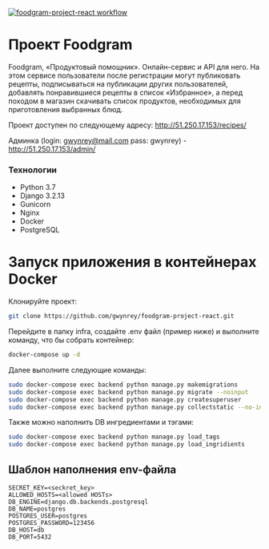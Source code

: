 [![foodgram-project-react workflow](https://github.com/Gwynrey/foodgram-project-react/actions/workflows/main.yml/badge.svg)](https://github.com/Gwynrey/foodgram-project-react/actions/workflows/main.yml)
# Проект Foodgram
Foodgram, «Продуктовый помощник».
Онлайн-сервис и API для него. На этом сервисе пользователи после регистрации могут публиковать рецепты, подписываться на публикации других пользователей, добавлять понравившиеся рецепты в список «Избранное», а перед походом в магазин скачивать список продуктов, необходимых для приготовления выбранных блюд.

Проект доступен по следующему адресу: <http://51.250.17.153/recipes/>

Админка (login: gwynrey@mail.com pass: gwynrey) - <http://51.250.17.153/admin/>


### Технологии
- Python 3.7
- Django 3.2.13
 - Gunicorn
 - Nginx
 - Docker
 - PostgreSQL


# Запуск приложения в контейнерах Docker
Клонируйте проект:

```bash
git clone https://github.com/gwynrey/foodgram-project-react.git

```
Перейдите в папку infra, создайте .env файл (пример ниже) и выполните команду, что бы собрать контейнер:
```bash
docker-compose up -d
```
Далее выполните следующие команды:

```bash
sudo docker-compose exec backend python manage.py makemigrations
sudo docker-compose exec backend python manage.py migrate --noinput
sudo docker-compose exec backend python manage.py createsuperuser
sudo docker-compose exec backend python manage.py collectstatic --no-input
```

Также можно наполнить DB ингредиентами и тэгами:

```bash
sudo docker-compose exec backend python manage.py load_tags
sudo docker-compose exec backend python manage.py load_ingridients
```

## Шаблон наполнения env-файла

    SECRET_KEY=<seckret_key>
    ALLOWED_HOSTS=<allowed HOSTs>
    DB_ENGINE=django.db.backends.postgresql
    DB_NAME=postgres
    POSTGRES_USER=postgres
    POSTGRES_PASSWORD=123456
    DB_HOST=db
    DB_PORT=5432
